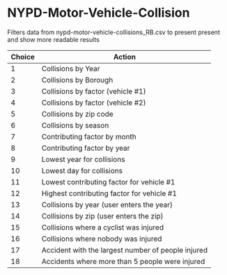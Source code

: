 # NYPD-Motor-Vehicle-Collision

Filters data from nypd-motor-vehicle-collisions_RB.csv to present present and show more readable results

Choice  | Action
------------- | -------------
1  | Collisions by Year
2  | Collisions by Borough
3  | Collisions by factor (vehicle #1)
4  | Collisions by factor (vehicle #2)
5  | Collisions by zip code
6  | Collisions by season
7  | Contributing factor by month
8  | Contributing factor by year
9  | Lowest year for collisions
10  | Lowest day for collisions
11  | Lowest contributing factor for vehicle #1
12  | Highest contributing factor for vehicle #1
13  | Collisions by year (user enters the year)
14  | Collisions by zip (user enters the zip)
15  | Collisions where a cyclist was injured
16  | Collisions where nobody was injured
17  | Accident with the largest number of people injured
18  | Accidents where more than 5 people were injured
